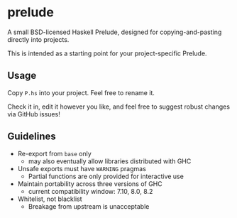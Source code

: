 # prelude

A small BSD-licensed Haskell Prelude, designed for copying-and-pasting
directly into projects.

This is intended as a starting point for your project-specific
Prelude.

## Usage

Copy `P.hs` into your project. Feel free to rename it.

Check it in, edit it however you like, and feel free to suggest robust
changes via GitHub issues!

## Guidelines

- Re-export from `base` only
    - may also eventually allow libraries distributed with GHC
- Unsafe exports must have `WARNING` pragmas
    - Partial functions are only provided for interactive use
- Maintain portability across three versions of GHC
    - current compatibility window: 7.10, 8.0, 8.2
- Whitelist, not blacklist
    - Breakage from upstream is unacceptable
